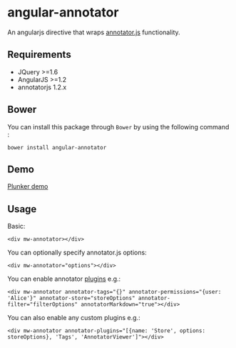 angular-annotator
=================

An angularjs directive that wraps [annotator.js](http://annotatorjs.org) functionality.


## Requirements

- JQuery >=1.6
- AngularJS >=1.2
- annotatorjs 1.2.x

## Bower

You can install this package through `Bower` by using the following command :

    bower install angular-annotator

## Demo

[Plunker demo](http://embed.plnkr.co/yF8qWbSmL7WvfydE0kfC/preview)

## Usage

Basic:

    <div mw-annotator></div>

You can optionally specify annotator.js options:

    <div mw-annotator="options"></div>

You can enable annotator [plugins](http://docs.annotatorjs.org/en/v1.2.x/plugins/index.html)  e.g.:

    <div mw-annotator annotator-tags="{}" annotator-permissions="{user: 'Alice'}" annotator-store="storeOptions" annotator-filter="filterOptions" annotatorMarkdown="true"></div>

You can also enable any custom plugins  e.g.:

    <div mw-annotator annotator-plugins="[{name: 'Store', options: storeOptions}, 'Tags', 'AnnotatorViewer']"></div>
